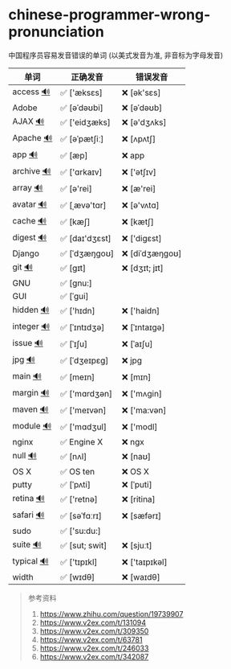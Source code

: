 # chinese-programmer-wrong-pronunciation
中国程序员容易发音错误的单词 (以美式发音为准, 非音标为字母发音)

| 单词  | 正确发音 | 错误发音 |
| ---- | ------- | ------- |
| access [🔊](http://dict.youdao.com/dictvoice?audio=access&type=2) | ✅ ['æksɛs] | ❌ [ək'sɛs] |
| Adobe | ✅ [əˈdəʊbi] | ❌ [əˈdəʊb] |
| AJAX [🔊](http://dict.youdao.com/dictvoice?audio=AJAX&type=2) | ✅ ['eidʒæks] | ❌ [ə'dʒʌks] |
| Apache [🔊](http://dict.youdao.com/dictvoice?audio=Apache&type=2) | ✅ [əˈpætʃiː] | ❌ [ʌpʌtʃ] |
| app [🔊](http://dict.youdao.com/dictvoice?audio=app&type=2) | ✅ [æp] | ❌ app |
| archive [🔊](http://dict.youdao.com/dictvoice?audio=archive&type=2) | ✅ ['ɑrkaɪv] | ❌ ['ətʃɪv] |
| array [🔊](http://dict.youdao.com/dictvoice?audio=array&type=2) | ✅ [ə'rei] | ❌ [æ'rei] |
| avatar [🔊](http://dict.youdao.com/dictvoice?audio=avatar&type=2) | ✅ [ˌævə'tɑr] | ❌ [ə'vʌtɑ] |
| cache [🔊](http://dict.youdao.com/dictvoice?audio=cache&type=2) | ✅ [kæʃ] | ❌ [kætʃ] |
| digest [🔊](http://dict.youdao.com/dictvoice?audio=digest&type=2) | ✅ [daɪ'dʒɛst] | ❌ ['digɛst] |
| Django | ✅ [ˈdʒæŋɡoʊ] | ❌ [diˈdʒæŋɡoʊ] |
| git [🔊](http://dict.youdao.com/dictvoice?audio=git&type=2) | ✅ [ɡɪt] | ❌ [dʒɪt; jɪt] |
| GNU | ✅ [gnu:] | |
| GUI | ✅ [ˈɡui] | |
| hidden [🔊](http://dict.youdao.com/dictvoice?audio=hidden&type=2) | ✅ ['hɪdn] | ❌ ['haidn] |
| integer [🔊](http://dict.youdao.com/dictvoice?audio=integer&type=2) | ✅ [ˈɪntɪdʒə] | ❌ [ˈɪntaɪgə] |
| issue [🔊](http://dict.youdao.com/dictvoice?audio=issue&type=2) | ✅ [ˈɪʃu] | ❌ [ˈaɪʃu] |
| jpg [🔊](http://dict.youdao.com/dictvoice?audio=JPEG&type=2) | ✅ [ˈdʒeɪpɛɡ] | ❌ jpg |
| main [🔊](http://dict.youdao.com/dictvoice?audio=main&type=2) | ✅ [meɪn] | ❌ [mɪn] |
| margin [🔊](http://dict.youdao.com/dictvoice?audio=margin&type=2) | ✅ ['mɑrdʒən] | ❌ ['mʌgin] |
| maven [🔊](http://dict.youdao.com/dictvoice?audio=maven&type=2) | ✅ ['meɪvən] | ❌ ['ma:vən] |
| module [🔊](http://dict.youdao.com/dictvoice?audio=module&type=2) | ✅ ['mɑdʒul] | ❌ ['modl] |
| nginx | ✅ Engine X | ❌ ngx |
| null [🔊](http://dict.youdao.com/dictvoice?audio=null&type=2) | ✅ [nʌl] | ❌ [naʊ] |
| OS X | ✅ OS ten | ❌ OS X |
| putty | ✅ [ˈpʌti] | ❌ [ˈputi] |
| retina [🔊](http://dict.youdao.com/dictvoice?audio=retina&type=2) | ✅ ['retnə] | ❌ [ritina] |
| safari [🔊](http://dict.youdao.com/dictvoice?audio=safari&type=2) | ✅ [səˈfɑːrɪ] | ❌ [sæfərɪ] |
| sudo | ✅ ['su:du:] | |
| suite [🔊](http://dict.youdao.com/dictvoice?audio=suite&type=2) | ✅ [sut; swit] | ❌ [sjuːt] |
| typical [🔊](http://dict.youdao.com/dictvoice?audio=typical&type=2) | ✅ ['tɪpɪkl] | ❌ ['taɪpɪkəl] |
| width | ✅ [wɪdθ] | ❌ [waɪdθ] |

> 参考资料
>
> 1. https://www.zhihu.com/question/19739907
> 2. https://www.v2ex.com/t/131094
> 3. https://www.v2ex.com/t/309350
> 4. https://www.v2ex.com/t/63781
> 5. https://www.v2ex.com/t/246033
> 6. https://www.v2ex.com/t/342087
